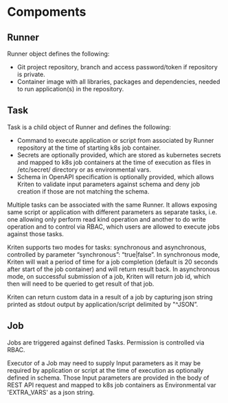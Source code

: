 # Compoments

## Runner

Runner object defines the following:
* Git project repository, branch and access password/token if repository is private.
* Container image with all libraries, packages and dependencies, needed to run application(s) in the repository.

## Task

Task is a child object of Runner and defines the following:
* Command to execute application or script from associated by Runner repository at the time of starting k8s job container.
* Secrets are optionally provided, which are stored as kubernetes secrets and mapped to k8s job containers at the time of execution as files in /etc/secret/ directory or as environmental vars.
* Schema in OpenAPI specification is optionally provided, which allows Kriten to validate input parameters against schema and deny job creation if those are not matching the schema.

Multiple tasks can be associated with the same Runner. It allows exposing same script or application with different parameters as separate tasks, i.e. one allowing only perform read kind operation and another to do write operation and to control via RBAC, which users are allowed to execute jobs against those tasks.

Kriten supports two modes for tasks: synchronous and asynchronous, controlled by parameter “synchronous”: “true|false”. In synchronous mode, Kriten will wait a period of time for a job completion (default is 20 seconds after start of the job container) and will return result back. In asynchronous mode, on successful submission of a job, Kriten will return job id, which then will need to be queried to get result of that job.

Kriten can return custom data in a result of a job by capturing json string printed as stdout output by application/script delimited by "^JSON”.

## Job

Jobs are triggered against defined Tasks. Permission is controlled via RBAC.

Executor of a Job may need to supply Input parameters as it may be required by application or script at the time of execution as optionally defined in schema. Those Input parameters are provided in the body of REST API request and mapped to k8s job containers as Environmental var 'EXTRA_VARS' as a json string.

